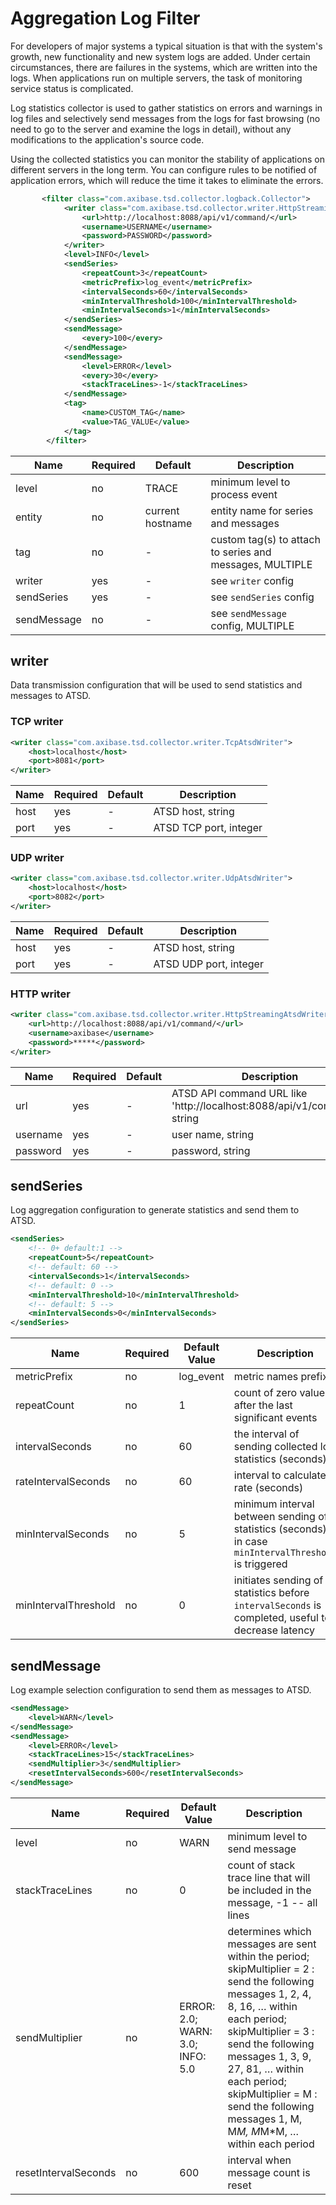 # Aggregation Log Filter

For developers of major systems a typical situation is that with the system's growth, new functionality and new system logs are added. Under certain circumstances, there are failures in the systems, which are written into the logs. When applications run on multiple servers, the task of monitoring service status is complicated.

Log statistics collector is used to gather statistics on errors and warnings in log files and selectively send messages from the logs for fast browsing (no need to go to the server and examine the logs in detail), without any modifications to the application's source code.

Using the collected statistics you can monitor the stability of applications on different servers in the long term. You can configure rules to be notified of application errors, which will reduce the time it takes to eliminate the errors.

```xml 
       <filter class="com.axibase.tsd.collector.logback.Collector">
            <writer class="com.axibase.tsd.collector.writer.HttpStreamingAtsdWriter">
                <url>http://localhost:8088/api/v1/command/</url>
                <username>USERNAME</username>
                <password>PASSWORD</password>
            </writer>
            <level>INFO</level>
            <sendSeries>
                <repeatCount>3</repeatCount>
                <metricPrefix>log_event</metricPrefix>
                <intervalSeconds>60</intervalSeconds>
                <minIntervalThreshold>100</minIntervalThreshold>
                <minIntervalSeconds>1</minIntervalSeconds>
            </sendSeries>
            <sendMessage>
                <every>100</every>
            </sendMessage>
            <sendMessage>
                <level>ERROR</level>
                <every>30</every>
                <stackTraceLines>-1</stackTraceLines>
            </sendMessage>
            <tag>
                <name>CUSTOM_TAG</name>
                <value>TAG_VALUE</value>
            </tag>
        </filter>
```

| Name | Required | Default | Description |
|---|---|---|---|
| level | no | TRACE | minimum level to process event |
| entity | no | current hostname | entity name for series and messages |
| tag | no | - | custom tag(s) to attach to series and messages, MULTIPLE |
| writer | yes | - | see `writer` config |
| sendSeries | yes | - | see `sendSeries` config |
| sendMessage | no | - | see `sendMessage` config, MULTIPLE |


## writer

Data transmission configuration that will be used to send statistics and messages to ATSD.

### TCP writer

```xml
<writer class="com.axibase.tsd.collector.writer.TcpAtsdWriter">
    <host>localhost</host>
    <port>8081</port>
</writer>
```

| Name | Required | Default | Description |
|---|---|---|---| 
| host | yes | - | ATSD host, string |
| port | yes | - | ATSD TCP port, integer |

### UDP writer

```xml
<writer class="com.axibase.tsd.collector.writer.UdpAtsdWriter">
    <host>localhost</host>
    <port>8082</port>
</writer>
```

| Name | Required | Default | Description |
|---|---|---|---|
| host | yes | - | ATSD host, string |
| port | yes | - | ATSD UDP port, integer |

### HTTP writer

```xml
<writer class="com.axibase.tsd.collector.writer.HttpStreamingAtsdWriter">
    <url>http://localhost:8088/api/v1/command/</url>
    <username>axibase</username>
    <password>*****</password>
</writer>
```

| Name | Required | Default | Description |
|---|---|---|---|
| url | yes | - | ATSD API command URL like 'http://localhost:8088/api/v1/command/', string |
| username | yes | - | user name, string |
| password | yes | - | password, string |


## sendSeries

Log aggregation configuration to generate statistics and send them to ATSD.

```xml
<sendSeries>
    <!-- 0+ default:1 -->
    <repeatCount>5</repeatCount>
    <!-- default: 60 -->
    <intervalSeconds>1</intervalSeconds>
    <!-- default: 0 -->
    <minIntervalThreshold>10</minIntervalThreshold>
    <!-- default: 5 -->
    <minIntervalSeconds>0</minIntervalSeconds>
</sendSeries>
```

| Name | Required | Default Value | Description |
|---|---|---|---|
| metricPrefix | no | log_event  | metric names prefix  |
| repeatCount | no | 1 | count of zero values after the last significant events |
| intervalSeconds | no | 60 | the interval of sending collected log statistics (seconds) |
| rateIntervalSeconds | no | 60 | interval to calculate rate (seconds)|
| minIntervalSeconds | no | 5 | minimum interval between sending of statistics (seconds), in case `minIntervalThreshold` is triggered|
| minIntervalThreshold | no | 0 | initiates sending of statistics before `intervalSeconds` is completed, useful to decrease latency |


## sendMessage

Log example selection configuration to send them as messages to ATSD.

```xml
<sendMessage>
    <level>WARN</level>
</sendMessage>
<sendMessage>
    <level>ERROR</level>
    <stackTraceLines>15</stackTraceLines>
    <sendMultiplier>3</sendMultiplier>
    <resetIntervalSeconds>600</resetIntervalSeconds>
</sendMessage>
```

| Name | Required | Default Value | Description |
|---|---|---|---|
| level | no | WARN | minimum level to send message |
| stackTraceLines | no | 0 | count of stack trace line that will be included in the message, -1 -- all lines |
| sendMultiplier | no | ERROR: 2.0; WARN: 3.0; INFO: 5.0 | determines which messages are sent within the period; skipMultiplier = 2 : send the following messages 1, 2, 4, 8, 16, … within each period; skipMultiplier = 3 : send the following messages 1, 3, 9, 27, 81, … within each period; skipMultiplier = M : send the following messages 1, M, M*M, M*M*M, … within each period |
| resetIntervalSeconds | no | 600 | interval when message count is reset |
